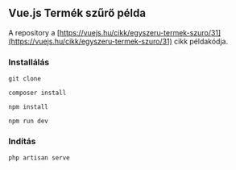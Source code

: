## Vue.js Termék szűrő példa 

A repository a [https://vuejs.hu/cikk/egyszeru-termek-szuro/31](https://vuejs.hu/cikk/egyszeru-termek-szuro/31) cikk példakódja.

### Installálás

`git clone`

`composer install`

`npm install`

`npm run dev`

### Indítás

`php artisan serve`